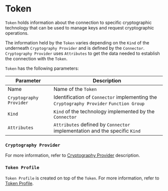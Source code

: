 # Token

`Token` holds information about the connection to specific cryptographic technology that can be used to manage keys and request cryptographic operations.

The information held by the `Token` varies depending on the `Kind` of the underneath `Cryptography Provider` and is defined by the `Connector`.
`Cryptography Provider` uses `Attributes` to get the data needed to establish the connection with the `Token`.

`Token` has the following parameters:

| Parameter               | Description                                                                             |
|-------------------------|-----------------------------------------------------------------------------------------|
| Name                    | Name of the `Token`                                                                     |
| `Cryptography Provider` | Identification of `Connector` implementing the `Cryptography Provider` `Function Group` |
| `Kind`                  | `Kind` of the technology implemented by the `Connector`                                 |
| `Attributes`            | `Attributes` defined by `Connector` implementation and the specific `Kind`              |

### `Cryptography Provider`

For more information, refer to [Cryptography Provider](../../connectors/cryptography-provider) description.

### `Token Profile`

`Token Profile` is created on top of the `Token`. For more information, refer to [Token Profile](./token-profile).
